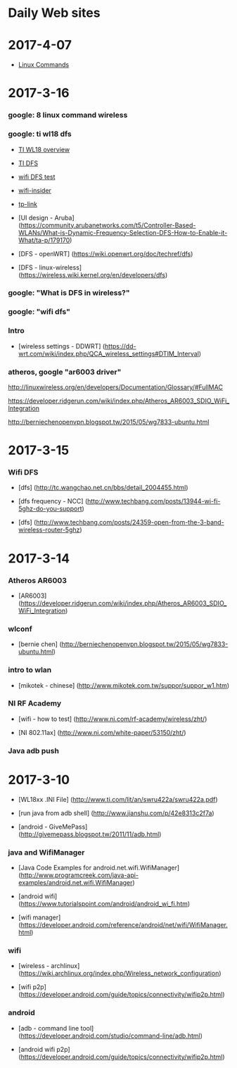 




# Daily Web sites



# 2017-4-07
* [Linux Commands](https://www.lifewire.com/linux-tutorials-4102689)


# 2017-3-16
### google: 8 linux command wireless


### google: ti wl18 dfs
* [TI WL18 overview](http://processors.wiki.ti.com/index.php/WL18xx_Overview)

* [TI DFS](http://processors.wiki.ti.com/index.php/WiLink8_Feature_Guide/AP_DFS_Master)


* [wifi DFS test](http://wenku.baidu.com/view/e7913617a66e58fafab069dc5022aaea998f4123.html?re=view)


* [wifi-insider](http://www.wifi-insider.com/wlan/dfs.htm)

* [tp-link](http://www.tp-link.com/us/faq-763.html)

* [UI design - Aruba] (https://community.arubanetworks.com/t5/Controller-Based-WLANs/What-is-Dynamic-Frequency-Selection-DFS-How-to-Enable-it-What/ta-p/179170)


* [DFS - openWRT] (https://wiki.openwrt.org/doc/techref/dfs)

* [DFS - linux-wireless] (https://wireless.wiki.kernel.org/en/developers/dfs)

### google: "What is DFS in wireless?"
### google: "wifi dfs"


### Intro
* [wireless settings - DDWRT] (https://dd-wrt.com/wiki/index.php/QCA_wireless_settings#DTIM_Interval)




### atheros, google "ar6003 driver"
http://linuxwireless.org/en/developers/Documentation/Glossary/#FullMAC

https://developer.ridgerun.com/wiki/index.php/Atheros_AR6003_SDIO_WiFi_Integration


http://berniechenopenvpn.blogspot.tw/2015/05/wg7833-ubuntu.html









# 2017-3-15

### Wifi DFS
* [dfs] (http://tc.wangchao.net.cn/bbs/detail_2004455.html)

* [dfs frequency - NCC] (http://www.techbang.com/posts/13944-wi-fi-5ghz-do-you-support)

* [dfs] (http://www.techbang.com/posts/24359-open-from-the-3-band-wireless-router-5ghz)








# 2017-3-14


### Atheros AR6003
* [AR6003] (https://developer.ridgerun.com/wiki/index.php/Atheros_AR6003_SDIO_WiFi_Integration)





### wlconf
* [bernie chen] (http://berniechenopenvpn.blogspot.tw/2015/05/wg7833-ubuntu.html)



### intro to wlan
* [mikotek - chinese] (http://www.mikotek.com.tw/suppor/suppor_w1.htm)



### NI RF Academy

* [wifi - how to test] (http://www.ni.com/rf-academy/wireless/zht/)


* [NI 802.11ax] (http://www.ni.com/white-paper/53150/zht/)












### Java adb push











# 2017-3-10
* [WL18xx .INI File] (http://www.ti.com/lit/an/swru422a/swru422a.pdf)


* [run java from adb shell] (http://www.jianshu.com/p/42e8313c2f7a)

* [android - GiveMePass] (http://givemepass.blogspot.tw/2011/11/adb.html)




### java and WifiManager
* [Java Code Examples for android.net.wifi.WifiManager] (http://www.programcreek.com/java-api-examples/android.net.wifi.WifiManager)

* [android wifi] (https://www.tutorialspoint.com/android/android_wi_fi.htm)

* [wifi manager] (https://developer.android.com/reference/android/net/wifi/WifiManager.html)





### wifi

* [wireless - archlinux] (https://wiki.archlinux.org/index.php/Wireless_network_configuration)


* [wifi p2p] (https://developer.android.com/guide/topics/connectivity/wifip2p.html)

### android

* [adb - command line tool] (https://developer.android.com/studio/command-line/adb.html)

* [android wifi p2p] (https://developer.android.com/guide/topics/connectivity/wifip2p.html)
